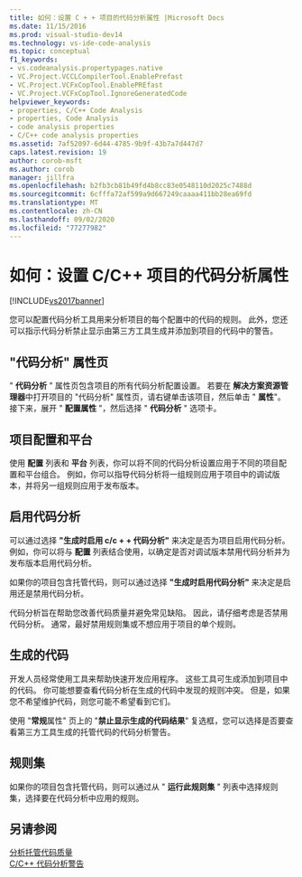 ```yaml
---
title: 如何：设置 C + + 项目的代码分析属性 |Microsoft Docs
ms.date: 11/15/2016
ms.prod: visual-studio-dev14
ms.technology: vs-ide-code-analysis
ms.topic: conceptual
f1_keywords:
- vs.codeanalysis.propertypages.native
- VC.Project.VCCLCompilerTool.EnablePrefast
- VC.Project.VCFxCopTool.EnablePREfast
- VC.Project.VCFxCopTool.IgnoreGeneratedCode
helpviewer_keywords:
- properties, C/C++ Code Analysis
- properties, Code Analysis
- code analysis properties
- C/C++ code analysis properties
ms.assetid: 7af52097-6d44-4785-9b9f-43b7a7d447d7
caps.latest.revision: 19
author: corob-msft
ms.author: corob
manager: jillfra
ms.openlocfilehash: b2fb3cb81b49fd4b8cc83e0548110d2025c7488d
ms.sourcegitcommit: 6cfffa72af599a9d667249caaaa411bb28ea69fd
ms.translationtype: MT
ms.contentlocale: zh-CN
ms.lasthandoff: 09/02/2020
ms.locfileid: "77277982"
---
```

# <a name="how-to-set-code-analysis-properties-for-cc-projects"></a>如何：设置 C/C++ 项目的代码分析属性
[!INCLUDE[vs2017banner](../includes/vs2017banner.md)]

您可以配置代码分析工具用来分析项目的每个配置中的代码的规则。 此外，您还可以指示代码分析禁止显示由第三方工具生成并添加到项目的代码中的警告。  
  
## <a name="code-analysis-property-page"></a>"代码分析" 属性页  
 " **代码分析** " 属性页包含项目的所有代码分析配置设置。 若要在 **解决方案资源管理器**中打开项目的 "代码分析" 属性页，请右键单击该项目，然后单击 " **属性**"。 接下来，展开 " **配置属性** "，然后选择 " **代码分析** " 选项卡。  
  
## <a name="project-configuration-and-platform"></a>项目配置和平台  
 使用 **配置** 列表和 **平台** 列表，你可以将不同的代码分析设置应用于不同的项目配置和平台组合。 例如，你可以指导代码分析将一组规则应用于项目中的调试版本，并将另一组规则应用于发布版本。  
  
## <a name="enabling-code-analysis"></a>启用代码分析  
 可以通过选择 **"生成时启用 c/c + + 代码分析"** 来决定是否为项目启用代码分析。 例如，你可以将与 **配置** 列表结合使用，以确定是否对调试版本禁用代码分析并为发布版本启用代码分析。  
  
 如果你的项目包含托管代码，则可以通过选择 **"生成时启用代码分析"** 来决定是启用还是禁用代码分析。  
  
 代码分析旨在帮助您改善代码质量并避免常见缺陷。 因此，请仔细考虑是否禁用代码分析。 通常，最好禁用规则集或不想应用于项目的单个规则。  
  
## <a name="generated-code"></a>生成的代码  
 开发人员经常使用工具来帮助快速开发应用程序。 这些工具可生成添加到项目中的代码。 你可能想要查看代码分析在生成的代码中发现的规则冲突。 但是，如果您不希望维护代码，则您可能不希望看到它们。  
  
 使用 "**常规**属性" 页上的 "**禁止显示生成的代码结果**" 复选框，您可以选择是否要查看第三方工具生成的托管代码的代码分析警告。  
  
## <a name="rule-sets"></a>规则集  
 如果你的项目包含托管代码，则可以通过从 " **运行此规则集** " 列表中选择规则集，选择要在代码分析中应用的规则。  
  
## <a name="see-also"></a>另请参阅  
 [分析托管代码质量](../code-quality/analyzing-managed-code-quality-by-using-code-analysis.md)   
 [C/C++ 代码分析警告](../code-quality/code-analysis-for-c-cpp-warnings.md)
